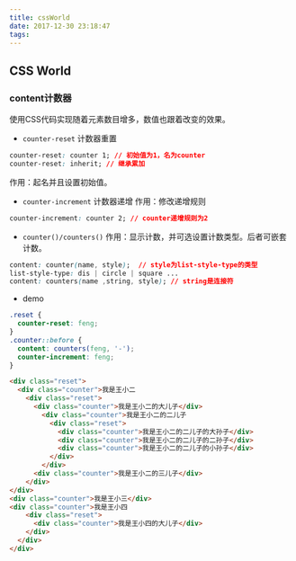 ```yaml
---
title: cssWorld
date: 2017-12-30 23:18:47
tags:
---
```

<!--more-->

## CSS World

### content计数器
使用CSS代码实现随着元素数目增多，数值也跟着改变的效果。
- `counter-reset` 计数器重置
```css
counter-reset: counter 1; // 初始值为1，名为counter
counter-reset: inherit; // 继承累加
```
作用：起名并且设置初始值。
- `counter-increment` 计数器递增
作用：修改递增规则
```css
counter-increment: counter 2; // counter递增规则为2
```
- `counter()/counters()`
作用：显示计数，并可选设置计数类型。后者可嵌套计数。
```css
content: counter(name, style);  // style为list-style-type的类型
list-style-type: dis | circle | square ...
content: counters(name ,string, style); // string是连接符
```

- demo
```css
.reset {
  counter-reset: feng;
}
.counter::before {
  content: counters(feng, '-');
  counter-increment: feng;
}
```
```html
<div class="reset">
  <div class="counter">我是王小二
    <div class="reset">
      <div class="counter">我是王小二的大儿子</div>
        <div class="counter">我是王小二的二儿子
          <div class="reset">
            <div class="counter">我是王小二的二儿子的大孙子</div>
            <div class="counter">我是王小二的二儿子的二孙子</div>
            <div class="counter">我是王小二的二儿子的小孙子</div>
          </div>
        </div>
      <div class="counter">我是王小二的三儿子</div>
    </div>
</div>
<div class="counter">我是王小三</div>
<div class="counter">我是王小四
    <div class="reset">
      <div class="counter">我是王小四的大儿子</div>
    </div>
  </div>
</div>
```